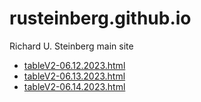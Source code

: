 # rusteinberg.github.io
Richard U. Steinberg main site   
- [tableV2-06.12.2023.html](tableV2-06.12.2023.html)
- [tableV2-06.13.2023.html](tableV2-06.13.2023.html)
- [tableV2-06.14.2023.html](tableV2-06.14.2023.html)
